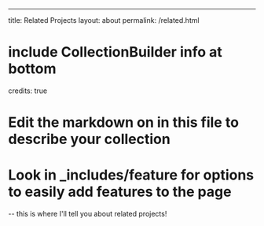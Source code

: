 ---
title: Related Projects
layout: about
permalink: /related.html
# include CollectionBuilder info at bottom
credits: true
# Edit the markdown on in this file to describe your collection
# Look in _includes/feature for options to easily add features to the page
--
this is where I'll tell you about related projects! 